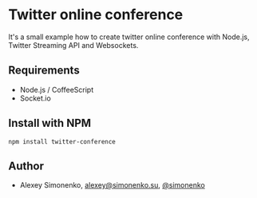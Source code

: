 # Twitter online conference

It's a small example how to create twitter online conference with Node.js, Twitter Streaming API and Websockets.

Requirements
------------

  * Node.js / CoffeeScript
  * Socket.io

Install with NPM
----------------

	npm install twitter-conference

Author
------

* Alexey Simonenko, alexey@simonenko.su, [@simonenko](http://twitter.com/simonenko)